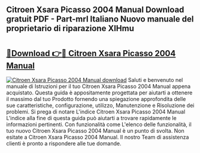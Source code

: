 ## Citroen Xsara Picasso 2004 Manual Download gratuit PDF - Part-mrl Italiano Nuovo manuale del proprietario di riparazione XIHmu

# <h2><a href="http://dffgzn.blite.top/?on=Citroen+Xsara+Picasso+2004+Manual">🔗Download 👉🔴 Citroen Xsara Picasso 2004 Manual</a></h2>

[![Citroen Xsara Picasso 2004 Manual download](https://i.imgur.com/lujVjoI.png)](http://dffgzn.blite.top/?on=Citroen+Xsara+Picasso+2004+Manual)
Saluti e benvenuto nel manuale di Istruzioni per il tuo Citroen Xsara Picasso 2004 Manual appena acquistato. Questa guida è appositamente progettata per aiutarti a ottenere il massimo dal tuo Prodotto fornendo una spiegazione approfondita delle sue caratteristiche, configurazione, utilizzo, Manutenzione e Risoluzione dei problemi. Si prega di notare L'indice Citroen Xsara Picasso 2004 Manual L'indice alla fine di questa guida può aiutarti a trovare rapidamente le informazioni pertinenti. Con funzionalità come L'elenco delle funzionalità, il tuo nuovo Citroen Xsara Picasso 2004 Manual è un punto di svolta. Non esitate a Citroen Xsara Picasso 2004 Manual. Il nostro Team di assistenza clienti è pronto a rispondere alle tue domande.

